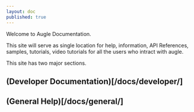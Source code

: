 ```yaml
---
layout: doc
published: true
---
```

Welcome to Augle Documentation. 

This site will serve as single location for help, information, API References, samples, tutorials, video tutorials for all the users who intract with augle.

This site has two major sections.

## (Developer Documentation)[/docs/developer/]

## (General Help)[/docs/general/]


